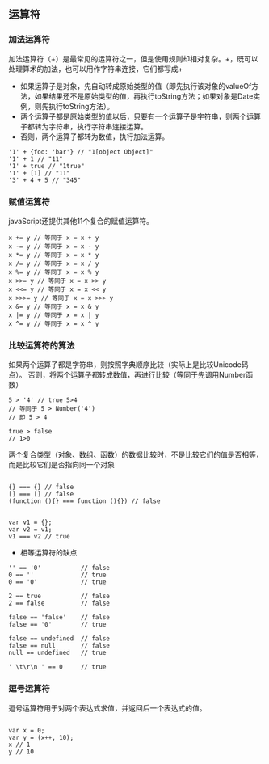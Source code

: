 ## 运算符


### 加法运算符


加法运算符（+）是最常见的运算符之一，但是使用规则却相对复杂。+，既可以处理算术的加法，也可以用作字符串连接，它们都写成+

- 如果运算子是对象，先自动转成原始类型的值（即先执行该对象的valueOf方法，如果结果还不是原始类型的值，再执行toString方法；如果对象是Date实例，则先执行toString方法）。
- 两个运算子都是原始类型的值以后，只要有一个运算子是字符串，则两个运算子都转为字符串，执行字符串连接运算。
- 否则，两个运算子都转为数值，执行加法运算。


```
'1' + {foo: 'bar'} // "1[object Object]"
'1' + 1 // "11"
'1' + true // "1true"
'1' + [1] // "11"
'3' + 4 + 5 // "345"

```


### 赋值运算符

javaScript还提供其他11个复合的赋值运算符。

```
x += y // 等同于 x = x + y
x -= y // 等同于 x = x - y
x *= y // 等同于 x = x * y
x /= y // 等同于 x = x / y
x %= y // 等同于 x = x % y
x >>= y // 等同于 x = x >> y
x <<= y // 等同于 x = x << y
x >>>= y // 等同于 x = x >>> y
x &= y // 等同于 x = x & y
x |= y // 等同于 x = x | y
x ^= y // 等同于 x = x ^ y

```
### 比较运算符的算法

如果两个运算子都是字符串，则按照字典顺序比较（实际上是比较Unicode码点）。
否则，将两个运算子都转成数值，再进行比较（等同于先调用Number函数）

```
5 > '4' // true 5>4
// 等同于 5 > Number('4')
// 即 5 > 4

true > false
// 1>0
```

两个复合类型（对象、数组、函数）的数据比较时，不是比较它们的值是否相等，而是比较它们是否指向同一个对象

```

{} === {} // false
[] === [] // false
(function (){} === function (){}) // false


var v1 = {};
var v2 = v1;
v1 === v2 // true

```

- 相等运算符的缺点


```
'' == '0'           // false
0 == ''             // true
0 == '0'            // true

2 == true           // false
2 == false          // false

false == 'false'    // false
false == '0'        // true

false == undefined  // false
false == null       // false
null == undefined   // true

' \t\r\n ' == 0     // true

```

### 逗号运算符

逗号运算符用于对两个表达式求值，并返回后一个表达式的值。


```

var x = 0;
var y = (x++, 10);
x // 1
y // 10
```